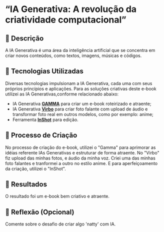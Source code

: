 # “IA Generativa: A revolução da criatividade computacional”

## 📒 Descrição
A IA Generativa é uma área da inteligência artificial que se concentra em criar novos conteúdos, como textos, imagens, músicas e códigos.

## 🤖 Tecnologias Utilizadas
Diversas tecnologias impulsionam a IA Generativa, cada uma com seus próprios princípios e aplicações.
Para as soluções criativas deste e-book utilizei as IA Generativas,conforme relacionado abaixo:
- IA Generativa **[GAMMA](https://gamma.app/)** para criar um e-book roteirizado e atraente;
- IA Generativa **[Virbo](https://virbo.wondershare.com/app/talkingphoto/)** para criar foto falante com upload de áudio e transformar foto real em outros modelos, como por exemplo: anime;
- Ferramenta **[InShot](https://inshot.com/)** para edição.

## 🧐 Processo de Criação
No processo de criação do e-book, utilizei o "Gamma" para aprimorar as idéias referente IAs Generativas e estruturar de forma atraente.
No "Virbo" fiz upload das minhas fotos, e áudio da minha voz. Criei uma das minhas foto falantes e tranformei a outro no estilo anime. E para aperfeiçoamento da criação, utilizei o "InShot".

## 🚀 Resultados
O resultado foi um e-book bem criativo e atraente.
## 💭 Reflexão (Opcional)
Comente sobre o desafio de criar algo 'natty' com IA.


